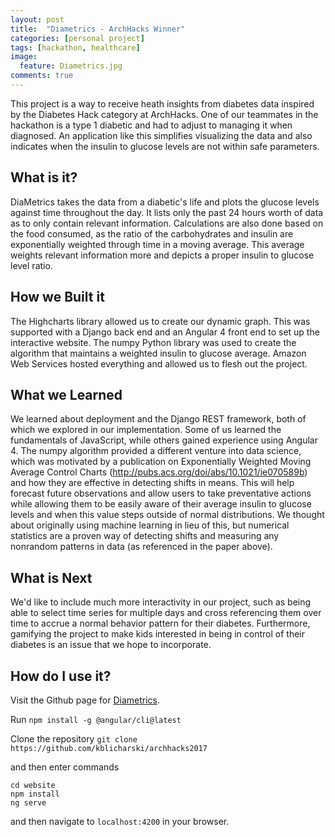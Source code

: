 ```yaml
---
layout: post
title:  "Diametrics - ArchHacks Winner"
categories: [personal project]
tags: [hackathon, healthcare]
image:
  feature: Diametrics.jpg
comments: true
---
```

This project is a way to receive heath insights from diabetes data inspired by the Diabetes Hack category at ArchHacks. One of our teammates in the hackathon is a type 1 diabetic and had to adjust to managing it when diagnosed. An application like this simplifies visualizing the data and also indicates when the insulin to glucose levels are not within safe parameters.

<!--more-->

## What is it?

DiaMetrics takes the data from a diabetic's life and plots the glucose levels against time throughout the day. It lists only the past 24 hours worth of data as to only contain relevant information. Calculations are also done based on the food consumed, as the ratio of the carbohydrates and insulin are exponentially weighted through time in a moving average. This average weights relevant information more and depicts a proper insulin to glucose level ratio.

## How we Built it
The Highcharts library allowed us to create our dynamic graph. This was supported with a Django back end and an Angular 4 front end to set up the interactive website. The numpy Python library was used to create the algorithm that maintains a weighted insulin to glucose average. Amazon Web Services hosted everything and allowed us to flesh out the project.

## What we Learned

We learned about deployment and the Django REST framework, both of which we explored in our implementation. Some of us learned the fundamentals of JavaScript, while others gained experience using Angular 4. The numpy algorithm provided a different venture into data science, which was motivated by a publication on Exponentially Weighted Moving Average Control Charts (http://pubs.acs.org/doi/abs/10.1021/ie070589b) and how they are effective in detecting shifts in means. This will help forecast future observations and allow users to take preventative actions while allowing them to be easily aware of their average insulin to glucose levels and when this value steps outside of normal distributions. We thought about originally using machine learning in lieu of this, but numerical statistics are a proven way of detecting shifts and measuring any nonrandom patterns in data (as referenced in the paper above).

## What is Next 

We'd like to include much more interactivity in our project, such as being able to select time series for multiple days and cross referencing them over time to accrue a normal behavior pattern for their diabetes. Furthermore, gamifying the project to make kids interested in being in control of their diabetes is an issue that we hope to incorporate.

## How do I use it?

Visit the Github page for [Diametrics](https://github.com/kblicharski/diametrics).

Run
`npm install -g @angular/cli@latest`

Clone the repository
`git clone https://github.com/kblicharski/archhacks2017`

and then enter commands
```
cd website
npm install
ng serve
```

and then navigate to
`localhost:4200`
in your browser.
